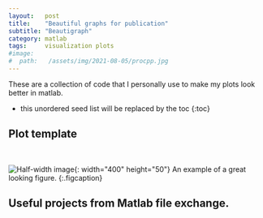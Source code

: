 ```yaml
---
layout:   post
title:    "Beautiful graphs for publication"
subtitle: "Beautigraph"
category: matlab
tags:     visualization plots
#image:
#  path:   /assets/img/2021-08-05/procpp.jpg
---
```

These are a collection of code that I personally use to make my plots look better in matlab.

<!--more-->

* this unordered seed list will be replaced by the toc
{:toc}


## Plot template
<br>

![Half-width image](https://blogs.mathworks.com/images/loren/118/finalPlot1.png){: width="400" height="50"}
An example of a great looking figure.
{:.figcaption}

## Useful projects from Matlab file exchange.
